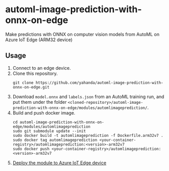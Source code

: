 # automl-image-prediction-with-onnx-on-edge
Make predictions with ONNX on computer vision models from AutoML on Azure IoT Edge (ARM32 device)

## Usage
1. Connect to an edge device.
1. Clone this repository.
    ```
    git clone https://github.com/yahanda/automl-image-prediction-with-onnx-on-edge.git
    ```
1. Download `model.onnx` and `labels.json` from an AutoML training run, and put them under the folder `<cloned-repository>/automl-image-prediction-with-onnx-on-edge/modules/automlimageprediction/`.
1. Build and push docker image.
    ```
    cd automl-image-prediction-with-onnx-on-edge/modules/automlimageprediction
    sudo git submodule update --init
    sudo docker build -t automlimageprediction -f Dockerfile.arm32v7 .
    sudo docker tag automlimageprediction <your-container-registry>/automlimageprediction:<version>-arm32v7
    sudo docker push <your-container-registry>/automlimageprediction:<version>-arm32v7
    ```
1. [Deploy the module to Azure IoT Edge device](https://docs.microsoft.com/en-us/azure/iot-edge/how-to-deploy-modules-portal)


